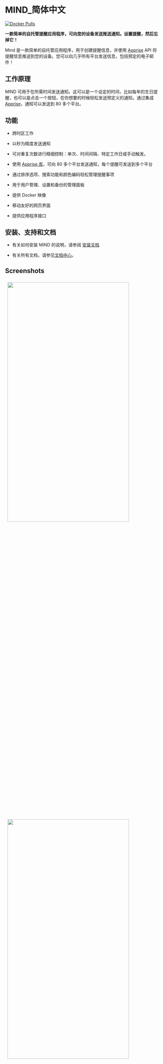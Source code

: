 # MIND_简体中文

[![Docker Pulls](https://img.shields.io/docker/pulls/eoyz369/mind_zh-hans.svg)](https://hub.docker.com/r/eoyz369/mind_zh-hans)

__一款简单的自托管提醒应用程序，可向您的设备发送推送通知。设置提醒，然后忘掉它！__

Mind 是一款简单的自托管应用程序，用于创建提醒信息，并使用 [Apprise](https://github.com/caronc/apprise) API 将提醒信息推送到您的设备。您可以向几乎所有平台发送信息，包括预定的电子邮件！

## 工作原理

MIND 可用于在所需时间发送通知。这可以是一个设定的时间，比如每年的生日提醒，也可以是点击一个按钮，在你想要的时候轻松发送预定义的通知。通过集成 [Apprise](https://github.com/caronc/apprise)，通知可以发送到 80 多个平台。

## 功能

- 跨时区工作

- 以秒为精度发送通知

- 可对重复次数进行精细控制：单次、时间间隔、特定工作日或手动触发。

- 使用 [Apprise 库](https://github.com/caronc/apprise)，可向 80 多个平台发送通知，每个提醒可发送到多个平台

- 通过排序选项、搜索功能和颜色编码轻松管理提醒事项

- 用于用户管理、设置和备份的管理面板

- 提供 Docker 映像

- 移动友好的网页界面

- 提供应用程序接口

## 安装、支持和文档

- 有关如何安装 MIND 的说明，请参阅 [安装文档](https://casvt.github.io/MIND/installation/installation)

- 有关所有文档，请参见[文档中心](https://casvt.github.io/MIND)。

## Screenshots

<img src="https://github.com/Casvt/Kapowarr/assets/88994465/f55c895b-7975-4a3e-88a0-f8e2a148bf8a" style="width: max(45%, 400px); margin: .5rem;">
<img src="https://github.com/Casvt/Kapowarr/assets/88994465/63d72943-0c88-4315-9a8a-01a5dc5f6f15" style="width: max(45%, 400px); margin: .5rem;">
<img src="https://github.com/Casvt/Kapowarr/assets/88994465/1f9cc9a2-ced5-49a2-b779-93528bb50bd4" style="width: max(45%, 400px); margin: .5rem;">
